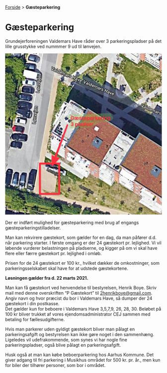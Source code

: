 [Forside](/) > **Gæsteparkering**

# Gæsteparkering

Grundejerforeningen Valdemars Have råder over 3 parkeringspladser på det lille grusstykke ved nummmer 9 ud til lønvejen.

![alt text][parkering]

Der er indført mulighed for gæsteparkering med brug af engangs gæsteparkeringstilladelser. 

Man kan rekvirere gæstekort, som gælder for en dag, da man påfører d.d. når parkering starter. I første omgang er der 24 gæstekort pr. lejlighed. 
Vi vil løbende vurderer belastningen på pladserne, og kigger på om vi skal have flere eller færre gæstekort pr. lejlighed i omløb.

Prisen for de 24 gæstekort er 100 kr., hvilket dækker de omkostninger, som parkeringsselskabet skal have for at udstede gæstekortene.

**Løsningen gælder fra d. 22 marts 2021.**

Man kan få gæstekort ved henvendelse til bestyrelsen, Henrik Boye. Skriv mail med denne overskriften “P Gæstekort” til 2henrikboye@gmail.com. 
Angiv navn og hvor præcist du bor i Valdemars Have, så dumper der 24 gæstekort i din postkasse.  
Det gælder kun for beboere i Valdemars Have 3,5,7,9, 26, 28, 30. 
Beløbet på 100 kr bliver trukket af vores ejendomsadministrator CEJ sammen med betaling for fællesudgifterne.

Hvis man parkerer uden gyldigt gæstekort bliver man pålagt en parkeringsafgift og bestyrelsen kan ikke gøre noget i den sammenhæng. 
Ligeledes vil udefrakommende, som synes vi har nogle fine parkeringspladser, også blive pålagt en parkeringsafgift.   

Husk også at man kan købe beboerparkering hos Aarhus Kommune. Det giver adgang til fri parkering i Musikhus området for 500 kr. pr. år., men kun for biler der tilhører personer, som bor i området.

[parkering]: /billeder/parkering.png "Gæsteparkering Valdemars Have"